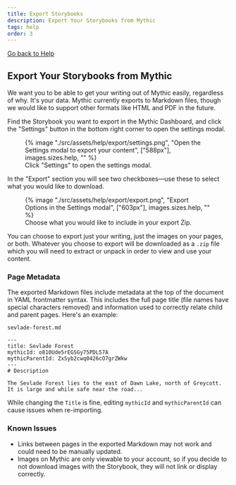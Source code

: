 ```yaml
---
title: Export Storybooks
description: Export Your Storybooks from Mythic
tags: help
order: 3
---
```


[Go back to Help](/help)

## Export Your Storybooks from Mythic

We want you to be able to get your writing out of Mythic easily, regardless of why. It's your data. Mythic currently exports to Markdown files, though we would like to support other formats like HTML and PDF in the future.

Find the Storybook you want to export in the Mythic Dashboard, and click the "Settings" button in the bottom right corner to open the settings modal.

<figure>
    {% image "./src/assets/help/export/settings.png", "Open the Settings modal to export your content", ["588px"], images.sizes.help, "" %}
    <figcaption>Click "Settings" to open the settings modal.</figcaption>
</figure>

In the "Export" section you will see two checkboxes—use these to select what you would like to download.

<figure>
     {% image "./src/assets/help/export/export.png", "Export Options in the Settings modal", ["603px"], images.sizes.help, "" %}
    <figcaption>Choose what you would like to include in your export Zip.</figcaption>
</figure>

You can choose to export just your writing, just the images on your pages, or both. Whatever you choose to export will be downloaded as a `.zip` file which you will need to extract or unpack in order to view and use your content.

### Page Metadata

The exported Markdown files include metadata at the top of the document in YAML frontmatter syntax. This includes the full page title (file names have special characters removed) and information used to correctly relate child and parent pages. Here's an example:

`sevlade-forest.md`
```
---
title: Sevlade Forest
mythicId: o810Ude5rEGSGy75PDL57A
mythicParentId: ZxSyb2cwq0426cO7grZWkw
---
# Description

The Sevlade Forest lies to the east of Dawn Lake, north of Greycott. It is large and while safe near the road...
```

While changing the `Title` is fine, editing `mythicId` and `mythicParentId` can cause issues when re-importing.

### Known Issues

- Links between pages in the exported Markdown may not work and could need to be manually updated.
- Images on Mythic are only viewable to your account, so if you decide to not download images with the Storybook, they will not link or display correctly.
